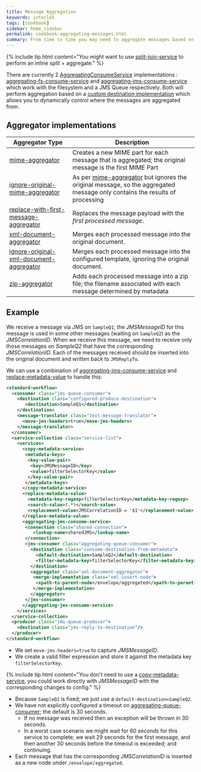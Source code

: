 ```yaml
---
title: Message Aggregation
keywords: interlok
tags: [cookbook]
sidebar: home_sidebar
permalink: cookbook-aggregating-messages.html
summary: From time to time you may need to aggregate messages based on a trigger message that indicates some processing as been completed.
---
```


{% include tip.html content="You might want to use [split-join-service](cookbook-split-join.html) to perform an inline split + aggregate." %}

There are currently 2 [AggregatingConsumeService][] implementations : [aggregating-fs-consume-service][] and [aggregating-jms-consume-service][] which work with the filesystem and a JMS Queue respectively. Both will perform aggregation based on a [custom destination implementation][ConsumeDestinationGenerator] which allows you to dynamically control where the messages are aggregated from.


## Aggregator implementations ##

|Aggregator Type| Description|
|----|----
|[mime-aggregator][]| Creates a new MIME part for each message that is aggregated; the original message is the first MIME Part|
|[ignore-original-mime-aggregator][]| As per [mime-aggregator][] but ignores the original message, so the aggregated message only contains the results of processing|
|[replace-with-first-message-aggregator][]| Replaces the message payload with the _first processed message_.|
|[xml-document-aggregator][]| Merges each processed message into the original document.|
|[ignore-original-xml-document-aggregator][]| Merges each processed message into the configured template, ignoring the original document.|
|[zip-aggregator][]| Adds each processed message into a zip file; the filename associated with each message determined by metadata|

## Example ##

We receive a message via JMS on `SampleQ1`; the _JMSMessageID_ for this message is used in some other messages (waiting on `SampleQ2`) as the _JMSCorrelationID_. When we receive this message, we need to receive only those messages on _SampleQ2_ that have the corresponding _JMSCorrelationID_. Each of the messages received should be inserted into the original document and written back to `JMSReplyTo`.

We can use a combination of [aggregating-jms-consume-service][] and [replace-metadata-value][] to handle this:

```xml
<standard-workflow>
  <consumer class="jms-queue-consumer">
    <destination class="configured-produce-destination">
       <destination>SampleQ1</destination>
    </destination>
    <message-translator class="text-message-translator">
      <move-jms-headers>true</move-jms-headers>
    </message-translator>
  </consumer>
  <service-collection class="service-list">
    <services>
      <copy-metadata-service>
       <metadata-keys>
        <key-value-pair>
         <key>JMSMessageID</key>
         <value>filterSelectorKey</value>
        </key-value-pair>
       </metadata-keys>
      </copy-metadata-service>
      <replace-metadata-value>
        <metadata-key-regexp>filterSelectorKey</metadata-key-regexp>
        <search-value>(.*)</search-value>
        <replacement-value>JMSCorrelationID = '$1'</replacement-value>
      </replace-metadata-value>
      <aggregating-jms-consume-service>
       <connection class="shared-connection">
          <lookup-name>sharedJMS</lookup-name>
       </connection>
       <jms-consumer class="aggregating-queue-consumer">
         <destination class="consume-destination-from-metadata">
           <default-destination>SampleQ2</default-destination>
           <filter-metadata-key>filterSelectorKey</filter-metadata-key>
         </destination>
         <aggregator class="xml-document-aggregator">
          <merge-implementation class="xml-insert-node">
           <xpath-to-parent-node>/envelope/aggregated</xpath-to-parent-node>
          </merge-implementation>
         </aggregator>
       </jms-consumer>
      </aggregating-jms-consume-service>
    </services>
  </service-collection>
  <producer class="jms-queue-producer">
    <destination class="jms-reply-to-destination"/>
  </producer>
</standard-workflow>
```

- We set `move-jms-headers=true` to capture _JMSMessageID_.
- We create a valid filter expression and store it against the metadata key `filterSelectorKey`.

{% include tip.html content="You don't need to use a [copy-metadata-service][], you could work directly with _JMSMessageID_ with the corresponding changes to config." %}

- Because `SampleQ2` is fixed; we just use a `default-destination=SampleQ2`.
- We have not explicitly configured a timeout on [aggregating-queue-consumer][]; the default is 30 seconds.
    - If no message was received then an exception will be thrown in 30 seconds.
    - In a worst case scenario we might wait for 60 seconds for this service to complete; we wait 29 seconds for the first message, and then another 30 seconds before the timeout is exceeded; and continuing.
- Each message that has the corresponding _JMSCorrelationID_ is inserted as a new node under `/envelope/aggregated`.

[AdaptrisMessage]: https://nexus.adaptris.net/nexus/content/sites/javadocs/com/adaptris/interlok-core/3.8-SNAPSHOT/com/adaptris/core/AdaptrisMessage.html
[Service]: https://nexus.adaptris.net/nexus/content/sites/javadocs/com/adaptris/interlok-core/3.8-SNAPSHOT/com/adaptris/core/Service.html
[MessageAggregator]: https://nexus.adaptris.net/nexus/content/sites/javadocs/com/adaptris/interlok-core/3.8-SNAPSHOT/com/adaptris/core/services/aggregator/MessageAggregator.html
[AggregatingConsumeService]: https://nexus.adaptris.net/nexus/content/sites/javadocs/com/adaptris/interlok-core/3.8-SNAPSHOT/com/adaptris/core/services/aggregator/AggregatingConsumeService.html
[mime-aggregator]: https://nexus.adaptris.net/nexus/content/sites/javadocs/com/adaptris/interlok-core/3.8-SNAPSHOT/com/adaptris/core/services/aggregator/MimeAggregator.html
[ignore-original-mime-aggregator]: https://nexus.adaptris.net/nexus/content/sites/javadocs/com/adaptris/interlok-core/3.8-SNAPSHOT/com/adaptris/core/services/aggregator/IgnoreOriginalMimeAggregator.html
[replace-with-first-message-aggregator]: https://nexus.adaptris.net/nexus/content/sites/javadocs/com/adaptris/interlok-core/3.8-SNAPSHOT/com/adaptris/core/services/aggregator/ReplaceWithFirstMessage.html
[xml-document-aggregator]: https://nexus.adaptris.net/nexus/content/sites/javadocs/com/adaptris/interlok-core/3.8-SNAPSHOT/com/adaptris/core/services/aggregator/XmlDocumentAggregator.html
[ignore-original-xml-document-aggregator]: https://nexus.adaptris.net/nexus/content/sites/javadocs/com/adaptris/interlok-core/3.8-SNAPSHOT/com/adaptris/core/services/aggregator/IgnoreOriginalXmlDocumentAggregator.html
[split-join-service]: https://nexus.adaptris.net/nexus/content/sites/javadocs/com/adaptris/interlok-core/3.8-SNAPSHOT/com/adaptris/core/services/splitter/SplitJoinService.html
[copy-metadata-service]: https://nexus.adaptris.net/nexus/content/sites/javadocs/com/adaptris/interlok-core/3.8-SNAPSHOT/com/adaptris/core/services/metadata/CopyMetadataService.html
[aggregating-jms-consume-service]: https://nexus.adaptris.net/nexus/content/sites/javadocs/com/adaptris/interlok-core/3.8-SNAPSHOT/com/adaptris/core/jms/AggregatingJmsConsumeService.html
[replace-metadata-value]: https://nexus.adaptris.net/nexus/content/sites/javadocs/com/adaptris/interlok-core/3.8-SNAPSHOT/com/adaptris/core/services/metadata/ReplaceMetadataValue.html
[aggregating-fs-consume-service]: https://nexus.adaptris.net/nexus/content/sites/javadocs/com/adaptris/interlok-core/3.8-SNAPSHOT/com/adaptris/core/fs/AggregatingFsConsumeService.html
[ConsumeDestinationGenerator]: https://nexus.adaptris.net/nexus/content/sites/javadocs/com/adaptris/interlok-core/3.8-SNAPSHOT/com/adaptris/core/services/aggregator/ConsumeDestinationGenerator.html
[aggregating-queue-consumer]: https://nexus.adaptris.net/nexus/content/sites/javadocs/com/adaptris/interlok-core/3.8-SNAPSHOT/com/adaptris/core/jms/AggregatingQueueConsumer.html
[zip-aggregator]: https://nexus.adaptris.net/nexus/content/sites/javadocs/com/adaptris/interlok-core/3.8-SNAPSHOT/com/adaptris/core/services/aggregator/ZipAggregator.html